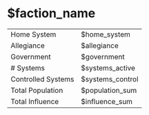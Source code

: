 
# $faction_name
 
|       |  |
| :---------- | :---------- |
| Home System | $home_system       |
| Allegiance  | $allegiance       |
| Government  | $government       |
| # Systems   | $systems_active       |
| Controlled Systems | $systems_control |
| Total Population  | $population_sum       |
| Total Influence  | $influence_sum        |




